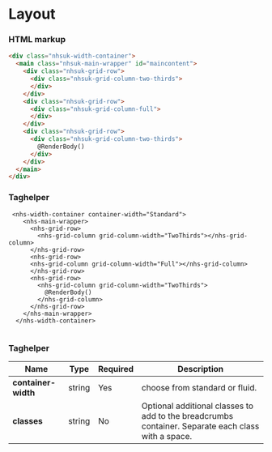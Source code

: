 ﻿# Layout



### HTML markup

```html
<div class="nhsuk-width-container">
  <main class="nhsuk-main-wrapper" id="maincontent">
    <div class="nhsuk-grid-row">
      <div class="nhsuk-grid-column-two-thirds">
      </div>
    </div>
    <div class="nhsuk-grid-row">
      <div class="nhsuk-grid-column-full">
      </div>
    </div>
    <div class="nhsuk-grid-row">
      <div class="nhsuk-grid-column-two-thirds">
        @RenderBody()
      </div>
    </div>
  </main>
</div>
```

### Taghelper

```
 <nhs-width-container container-width="Standard">
    <nhs-main-wrapper>
      <nhs-grid-row>
        <nhs-grid-column grid-column-width="TwoThirds"></nhs-grid-column>
      </nhs-grid-row>
      <nhs-grid-row>
      <nhs-grid-column grid-column-width="Full"></nhs-grid-column>
      </nhs-grid-row>
      <nhs-grid-row>
        <nhs-grid-column grid-column-width="TwoThirds">
          @RenderBody()
        </nhs-grid-column>
      </nhs-grid-row>
    </nhs-main-wrapper>
  </nhs-width-container>


```
### Taghelper

| Name                      | Type     | Required  | Description             |
| --------------------------|----------|-----------|-------------------------|
| **container-width**             | string   | Yes        | choose from standard or fluid. |
| **classes**             | string   | No        | Optional additional classes to add to the breadcrumbs container. Separate each class with a space. |
